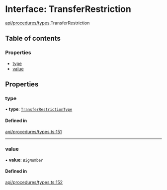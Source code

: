 # Interface: TransferRestriction

[api/procedures/types](../wiki/api.procedures.types).TransferRestriction

## Table of contents

### Properties

- [type](../wiki/api.procedures.types.TransferRestriction#type)
- [value](../wiki/api.procedures.types.TransferRestriction#value)

## Properties

### type

• **type**: [`TransferRestrictionType`](../wiki/api.procedures.types.TransferRestrictionType)

#### Defined in

[api/procedures/types.ts:151](https://github.com/PolymeshAssociation/polymesh-sdk/blob/339b7503/src/api/procedures/types.ts#L151)

___

### value

• **value**: `BigNumber`

#### Defined in

[api/procedures/types.ts:152](https://github.com/PolymeshAssociation/polymesh-sdk/blob/339b7503/src/api/procedures/types.ts#L152)
